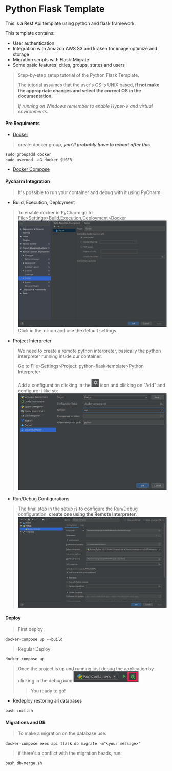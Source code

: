 # Python Flask Template

This is a Rest Api template using python and flask framework.

This template contains:

* User authentication
* Integration with Amazon AWS S3 and kraken for image optimize and storage
* Migration scripts with Flask-Migrate
* Some basic features: cities, groups, states and users

>Step-by-step setup tutorial of the Python Flask Template.
>
>The tutorial assumes that the user's OS is UNIX based, **if not make the appropriate changes and select the correct OS in the documentation**. 
>
>_If running on Windows remember to enable Hyper-V and virtual environments._ 

#### Pre Requiments
* [Docker](https://docs.docker.com/engine/install/debian/)
> create docker group, _**you'll probably have to reboot after this**_.
```shell script
sudo groupadd docker
sudo usermod -aG docker $USER
```
* [Docker Compose](https://docs.docker.com/compose/install/)

#### Pycharm Integration
>It's possible to run your container and debug with it using PyCharm.

* Build, Execution, Deployment
>To enable docker in PyCharm go to: File>Settings>Build,Execution,Deployment>Docker
> ![Enable Docker](static/documentation/enable_docker.png)
>Click in the **+** icon and use the default settings

* Project Interpreter
>We need to create a remote python interpreter, basically the python interpreter running inside our container.
>
>Go to File>Settings>Project: python-flask-template>Python Interpreter
>
>Add a configuration clicking in the ![setting icon](static/documentation/setting_icon.png) icon and clicking on "Add" and configure it like so: ![Docker Compose Config](static/documentation/docker_compose_config.png)

* Run/Debug Configurations
>The final step in the setup is to configure the Run/Debug configuration, **create one using the Remote Interpreter**. ![Run/Debug Config](static/documentation/run_debug_config.png)

#### Deploy
>First deploy
```shell script
docker-compose up --build
```
>Regular Deploy
```shell script
docker-compose up
 ```
>Once the project is up and running just debug the application by clicking in the debug icon ![debug icon](static/documentation/pycharm_debug_icon.png)
>
>>You ready to go!

* Redeploy restoring all databases
```shell script
bash init.sh
```

#### Migrations and DB
>To make a migration on the database use:
```shell script
docker-compose exec api flask db migrate -m"<your message>"
```
>if there's a conflict with the migration heads, run:
```shell script
bash db-merge.sh
``` 